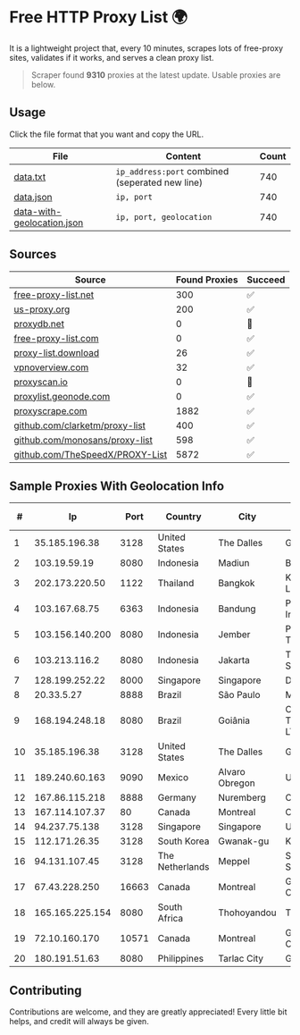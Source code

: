 
# Free HTTP Proxy List 🌍

It is a lightweight project that, every 10 minutes, scrapes lots of free-proxy sites, validates if it works, and serves a clean proxy list.


> Scraper found **9310** proxies at the latest update. Usable proxies are below.

## Usage

Click the file format that you want and copy the URL.


|File|Content|Count|
|----|-------|-----|
|[data.txt](https://raw.githubusercontent.com/themiralay/Proxy-List-World/master/data.txt)|`ip_address:port` combined (seperated new line)|740|
|[data.json](https://raw.githubusercontent.com/themiralay/Proxy-List-World/master/data.json)|`ip, port`|740|
|[data-with-geolocation.json](https://raw.githubusercontent.com/themiralay/Proxy-List-World/master/data-with-geolocation.json)|`ip, port, geolocation`|740|

## Sources

|Source|Found Proxies|Succeed|
|------|-------------|-------|
|[free-proxy-list.net](https://free-proxy-list.net)|300|✅|
|[us-proxy.org](https://www.us-proxy.org)|200|✅|
|[proxydb.net](http://proxydb.net)|0|🚫|
|[free-proxy-list.com](https://free-proxy-list.com/?page=&port=&type%5B%5D=http&type%5B%5D=https&up_time=0&search=Search)|0|✅|
|[proxy-list.download](https://www.proxy-list.download/HTTP)|26|✅|
|[vpnoverview.com](https://vpnoverview.com/privacy/anonymous-browsing/free-proxy-servers)|32|✅|
|[proxyscan.io](https://www.proxyscan.io)|0|🚫|
|[proxylist.geonode.com](https://proxylist.geonode.com/api/proxy-list?limit=300&page=1&sort_by=lastChecked&sort_type=desc&protocols=http,https)|0|✅|
|[proxyscrape.com](https://api.proxyscrape.com/v2/?request=displayproxies&protocol=http&timeout=10000&country=all&ssl=all&anonymity=all)|1882|✅|
|[github.com/clarketm/proxy-list](https://raw.githubusercontent.com/clarketm/proxy-list/master/proxy-list-raw.txt)|400|✅|
|[github.com/monosans/proxy-list](https://raw.githubusercontent.com/monosans/proxy-list/main/proxies/http.txt)|598|✅|
|[github.com/TheSpeedX/PROXY-List](https://raw.githubusercontent.com/TheSpeedX/PROXY-List/master/http.txt)|5872|✅|


## Sample Proxies With Geolocation Info

|#|Ip|Port|Country|City|Internet Service Provider|
|-|--|----|-------|----|-------------------------|
|1|35.185.196.38|3128|United States|The Dalles|Google LLC|
|2|103.19.59.19|8080|Indonesia|Madiun|BITSNET|
|3|202.173.220.50|1122|Thailand|Bangkok|KIRZ Company Limited|
|4|103.167.68.75|6363|Indonesia|Bandung|PT Kataji Nukami Indonesia|
|5|103.156.140.200|8080|Indonesia|Jember|PT Tekling Media Telematika|
|6|103.213.116.2|8080|Indonesia|Jakarta|Telemedia Dinamika Sarana, PT|
|7|128.199.252.22|8000|Singapore|Singapore|DigitalOcean, LLC|
|8|20.33.5.27|8888|Brazil|São Paulo|Microsoft Corporation|
|9|168.194.248.18|8080|Brazil|Goiânia|CANAA TELECOMUNICAÇÕES LTDA - ME|
|10|35.185.196.38|3128|United States|The Dalles|Google LLC|
|11|189.240.60.163|9090|Mexico|Alvaro Obregon|Uninet S.A. de C.V.|
|12|167.86.115.218|8888|Germany|Nuremberg|Contabo GmbH|
|13|167.114.107.37|80|Canada|Montreal|OVH SAS|
|14|94.237.75.138|3128|Singapore|Singapore|UpCloud Ltd|
|15|112.171.26.35|3128|South Korea|Gwanak-gu|Korea Telecom|
|16|94.131.107.45|3128|The Netherlands|Meppel|Stark Industries Solutions LTD|
|17|67.43.228.250|16663|Canada|Montreal|GloboTech Communications|
|18|165.165.225.154|8080|South Africa|Thohoyandou|Telkom SA Ltd.|
|19|72.10.160.170|10571|Canada|Montreal|GloboTech Communications|
|20|180.191.51.63|8080|Philippines|Tarlac City|Globe Telecom|



## Contributing

Contributions are welcome, and they are greatly appreciated! Every
little bit helps, and credit will always be given.

